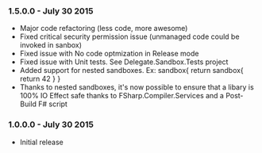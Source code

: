 ### 1.5.0.0 - July 30 2015
* Major code refactoring (less code, more awesome)
* Fixed critical security permission issue (unmanaged code could be invoked in sanbox)
* Fixed issue with No code optmization in Release mode
* Fixed issue with Unit tests. See Delegate.Sandbox.Tests project
* Added support for nested sandboxes. Ex: sandbox{ return sandbox{ return 42 } }
* Thanks to nested sandboxes, it's now possible to ensure that a libary is 100%
  IO Effect safe thanks to FSharp.Compiler.Services and a Post-Build F# script

### 1.0.0.0 - July 30 2015
* Initial release
